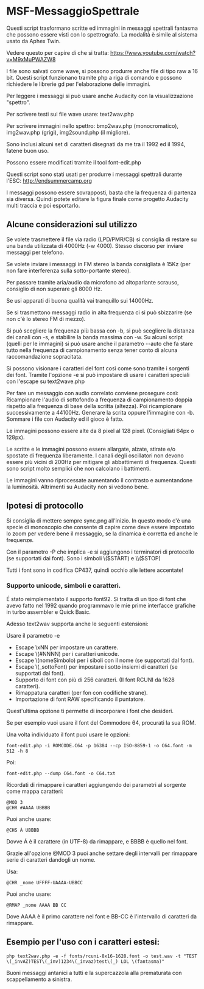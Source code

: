# MSF-MessaggioSpettrale

Questi script trasformano scritte ed immagini in messaggi spettrali fantasma che possono essere visti con lo 
spettrografo.
La modalità è simile al sistema usato da Aphex Twin.

Vedere questo per capire di che si tratta:
https://www.youtube.com/watch?v=M9xMuPWAZW8

I file sono salvati come wave, si possono produrre anche file di tipo raw a 16 bit.
Questi script funzionano tramite php a riga di comando e possono richiedere le librerie gd per l'elaborazione delle 
immagini.

Per leggere i messaggi si può usare anche Audacity con la visualizzazione "spettro".

Per scrivere testi sui file wave usare: text2wav.php

Per scrivere immagini nello spettro: bmp2wav.php (monocromatico), img2wav.php (grigi), img2sound.php (il migliore).

Sono inclusi alcuni set di caratteri disegnati da me tra il 1992 ed il 1994, fatene buon uso.

Possono essere modificati tramite il tool font-edit.php

Questi script sono stati usati per produrre i messaggi spettrali durante l'ESC:
http://endsummercamp.org

I messaggi possono essere sovrapposti, basta che la frequenza di partenza sia diversa. Quindi potete editare la figura finale come progetto Audacity multi traccia e poi esportarlo.

## Alcune considerazioni sul utilizzo

Se volete trasmettere il file via radio (LPD/PMR/CB) si consiglia di restare su una banda utilizzata di 
4000Hz (-w 4000). Stesso discorso per inviare messaggi per telefono.

Se volete inviare i messaggi in FM stereo la banda consigliata è 15Kz (per non fare interferenza sulla sotto-portante stereo).

Per passare tramite aria/audio da microfono ad altoparlante scrauso, consiglio di non superare gli 8000 Hz.

Se usi apparati di buona qualità vai tranquillo sui 14000Hz.

Se si trasmettono messaggi radio in alta frequenza ci si può sbizzarire (se non c'è lo stereo FM di mezzo).

Si può scegliere la frequenza più bassa con -b, si può scegliere la distanza dei canali con -s, e stabilire la banda massima con -w. Su alcuni script (quelli per le immagini) si può usare anche il parametro --auto che fa stare tutto nella frequenza di campionamento senza tener conto di alcuna raccomandazione sopracitata.

Si possono visionare i caratteri del font così come sono tramite i sorgenti dei font.
Tramite l'opzione -e si può impostare di usare i caratteri speciali con l'escape su text2wave.php

Per fare un messaggio con audio correlato conviene prosegure così:
Ricampionare l'audio di sottofondo a frequenza di campionamento doppia rispetto alla frequenza di base della scritta (altezza).
Poi ricampionare successivamente a 44100Hz. Generare la scrita oppure l'immagine con -b. Sommare i file con Audacity ed il gioco è fatto.

Le immagini possono essere alte da 8 pixel al 128 pixel. (Consigliati 64px o 128px).

Le scritte e le immagini possono essere allargate, alzate, stirate e/o spostate di frequenza liberamente.
I canali degli oscillatori non devono essere più vicini di 200Hz per mitigare gli abbattimenti di frequenza. Questi sono script molto semplici che non calcolano i battimenti.

Le immagini vanno riprocessate aumentando il contrasto e aumentandone la luminosità. Altrimenti su Audacity non si vedono bene.

## Ipotesi di protocollo

Si consiglia di mettere sempre sync.png all'inizio. 
In questo modo c'è una specie di monoscopio che consente di capire come deve essere impostato lo zoom per vedere bene il messaggio, se la dinamica è corretta ed anche le frequenze.

Con il parametro -P che implica -e si aggiungono i terminatori di protocollo (se supportati dai font).
Sono i simboli \\($START) e \\($STOP)

Tutti i font sono in codifica CP437, quindi occhio alle lettere accentate!

### Supporto unicode, simboli e caratteri.

É stato reimplementato il supporto font92. Si tratta di un tipo di font che avevo fatto nel 1992 quando programmavo le mie prime interfacce grafiche in turbo assembler e Quick Basic.

Adesso text2wav supporta anche le seguenti estensioni:

Usare il parametro -e

* Escape \\xNN per impostare un carattere.
* Escape \\(#NNNN) per i caratteri unicode.
* Escape \\(nomeSimbolo) per i siboli con il nome (se supportati dal font).
* Escape \\(_sottoFont) per impostare i sotto insiemi di caratteri (se supportati dal font).
* Supporto di font con più di 256 caratteri. (Il font RCUNI da 1628 caratteri).
* Rimappatura caratteri (per fon con codifiche strane).
* Importazione di font RAW specificando il puntatore.

Quest'ultima opzione ti permette di incorporare i font che desideri.

Se per esempio vuoi usare il font del Commodore 64, procurati la sua ROM. 

Una volta individuato il font puoi usare le opzioni:
```
font-edit.php -i ROMCODE.C64 -p 16384 --cp ISO-8859-1 -o C64.font -m 512 -h 8
```
Poi:
```
font-edit.php --dump C64.font -o C64.txt
```
Ricordati di rimappare i caratteri aggiungendo dei parametri al sorgente come mappa caratteri:
```
@MOD 3
@CHR #AAAA UBBBB
```
Puoi anche usare:
```
@CHS Á UBBBB
```
Dovve Á è il carattere (in UTF-8) da rimappare, e BBBB è quello nel font.

Grazie all'opzione @MOD 3 puoi anche settare degli intervalli per rimappare serie di caratteri dandogli un nome.

Usa:
```
@CHR _nome UFFFF-UAAAA-UBBCC
```
Puoi anche usare:
```
@RMAP _nome AAAA BB CC
```
Dove AAAA è il primo carattere nel font e BB-CC è l'intervallo di caratteri da rimappare.

## Esempio per l'uso con i caratteri estesi:
```
php text2wav.php -e -f fonts/rcuni-8x16-1628.font -o test.wav -t "TEST \(_invAZ)TEST\(_inv)1234\(_invaz)test\(_) LOL \(fantasma)"
```

Buoni messaggi antanici a tutti e la supercazzola alla prematurata con scappellamento a sinistra.
